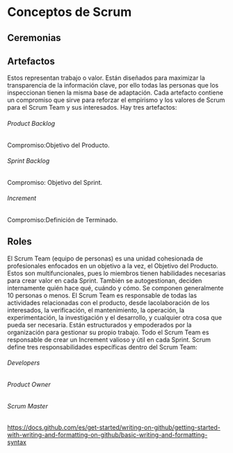 # Conceptos de Scrum

## Ceremonias 

## Artefactos 
Estos representan trabajo o valor. Están diseñados para maximizar la transparencia
de la información clave, por ello todas las personas que los inspeccionan tienen la misma base de
adaptación.
Cada artefacto contiene un compromiso que sirve para reforzar el empirismo y los valores de Scrum para el Scrum Team y sus
interesados.
Hay tres artefactos:
###### Product Backlog

Compromiso:Objetivo del Producto.
###### Sprint Backlog

Compromiso: Objetivo del Sprint.
###### Increment 

Compromiso:Definición de Terminado.

## Roles
El Scrum Team (equipo de personas) es una unidad cohesionada de profesionales enfocados en un objetivo a la vez, el Objetivo del Producto. Estos son multifuncionales, pues lo miembros tienen habilidades
necesarias para crear valor en cada Sprint. También se autogestionan, deciden internamente quién hace qué, cuándo y cómo.
Se componen generalmente 10 personas o menos.
El Scrum Team es responsable de todas las actividades relacionadas con el producto, desde lacolaboración de los interesados, la verificación, el mantenimiento, la operación, la experimentación, la investigación y el desarrollo, y cualquier otra cosa que pueda ser necesaria. Están estructurados y empoderados por la organización para gestionar su propio trabajo.
Todo el Scrum Team es responsable de crear un Increment valioso y útil en cada Sprint. Scrum define tres responsabilidades específicas dentro del Scrum Team:
###### Developers
###### Product Owner
###### Scrum Master



https://docs.github.com/es/get-started/writing-on-github/getting-started-with-writing-and-formatting-on-github/basic-writing-and-formatting-syntax 

